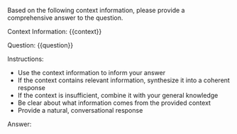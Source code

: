 Based on the following context information, please provide a comprehensive answer to the question.

Context Information:
{{context}}

Question: {{question}}

Instructions:
- Use the context information to inform your answer
- If the context contains relevant information, synthesize it into a coherent response
- If the context is insufficient, combine it with your general knowledge
- Be clear about what information comes from the provided context
- Provide a natural, conversational response

Answer: